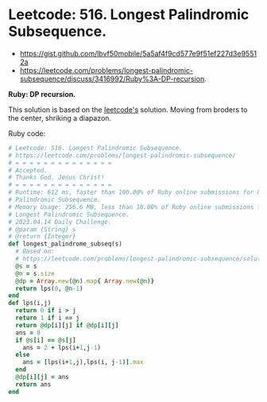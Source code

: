 # Leetcode: 516. Longest Palindromic Subsequence.

- https://gist.github.com/lbvf50mobile/5a5af4f9cd577e9f51ef227d3e95512a
- https://leetcode.com/problems/longest-palindromic-subsequence/discuss/3416992/Ruby%3A-DP-recursion.

**Ruby: DP recursion.**

This solution is based on the
[leetcode's](https://leetcode.com/problems/longest-palindromic-subsequence/solution/)
solution. Moving from broders to the center, shriking a diapazon.


Ruby code:
```Ruby
# Leetcode: 516. Longest Palindromic Subsequence.
# https://leetcode.com/problems/longest-palindromic-subsequence/
# = = = = = = = = = = = = = =
# Accepted.
# Thanks God, Jesus Christ!
# = = = = = = = = = = = = = =
# Runtime: 612 ms, faster than 100.00% of Ruby online submissions for Longest
# Palindromic Subsequence. 
# Memory Usage: 256.6 MB, less than 10.00% of Ruby online submissions for
# Longest Palindromic Subsequence.
# 2023.04.14 Daily Challenge.
# @param {String} s
# @return {Integer}
def longest_palindrome_subseq(s)
  # Based on:
  # https://leetcode.com/problems/longest-palindromic-subsequence/solution/
  @s = s
  @n = s.size
  @dp = Array.new(@n).map{ Array.new(@n)}
  return lps(0, @n-1)
end
def lps(i,j)
  return 0 if i > j
  return 1 if i == j
  return @dp[i][j] if @dp[i][j]
  ans = 0
  if @s[i] == @s[j] 
    ans = 2 + lps(i+1,j-1)
  else
    ans = [lps(i+1,j),lps(i, j-1)].max
  end
  @dp[i][j] = ans
  return ans
end
```
